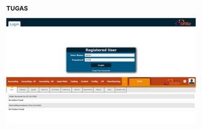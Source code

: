 ### TUGAS
![](https://github.com/Tyassasmita/tekn-cloud-computing/blob/master/minggu-05/T1.jpg)
![](https://github.com/Tyassasmita/tekn-cloud-computing/blob/master/minggu-05/T2.jpg)